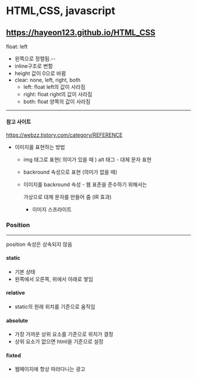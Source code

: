 # HTML,CSS, javascript
https://hayeon123.github.io/HTML_CSS
--- 
float: left 
- 왼쪽으로 정렬됨.-- 
- inline구조로 변함
- height 값이 0으로 바뀜 
- clear: none, left, right, both 
  - left: float left의 값이 사라짐 
  - right: float right의 값이 사라짐 
  - both: float 양쪽의 값이 사라짐 

---

#### 참고 사이트 

 https://webzz.tistory.com/category/REFERENCE



- 이미지를 표현하는 방법 

  - img 태그로 표현( 의미가 있을 때 ) alt 태그 - 대체 문자 표현 

  - backround 속성으로 표현 (의미가 없을 때)

  - 이미지를 backround 속성  - 웹 표준을 준수하기 위해서는 

    가상으로 대체 문자를 만들어 줌 (IR 효과)

    - 이미지 스프라이트 

### Position 

---------------

position 속성은 상속되지 않음 

#### static 

- 기본 상태 
- 왼쪽에서 오른쪽, 위에서 아래로 쌓임

#### relative

- static의 원래 위치를 기준으로 움직임

#### absolute

- 가장 가까운 상위 요소를 기준으로 위치가 결정 
- 상위 요소가 없으면 html을 기준으로 설정

#### fixted 

- 웹페이지에 항상 따라다니는 광고 









